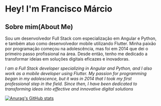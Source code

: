 
# Hey! I'm Francisco Márcio

## Sobre mim(About Me)

Sou um desenvolvedor Full Stack com especialização em Angular e Python, e também atuo como desenvolvedor mobile utilizando Flutter. Minha paixão por programação começou na adolescência, mas foi em 2014 que dei o primeiro passo profissional na área. Desde então, tenho me dedicado a transformar ideias em soluções digitais eficazes e inovadoras.

_I am a Full Stack developer specializing in Angular and Python, and I also work as a mobile developer using Flutter. My passion for programming began in my adolescence, but it was in 2014 that I took my first professional step in the field. Since then, I have been dedicated to transforming ideas into effective and innovative digital solutions_

[![Anurag's GitHub stats](https://github-readme-stats.vercel.app/api?username=Xyscco)](https://github.com/anuraghazra/github-readme-stats)
